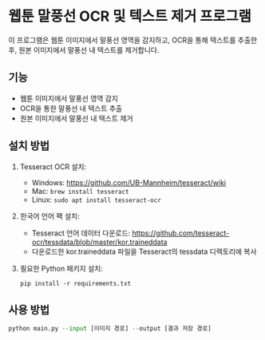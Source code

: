 # 웹툰 말풍선 OCR 및 텍스트 제거 프로그램

이 프로그램은 웹툰 이미지에서 말풍선 영역을 감지하고, OCR을 통해 텍스트를 추출한 후, 원본 이미지에서 말풍선 내 텍스트를 제거합니다.

## 기능
- 웹툰 이미지에서 말풍선 영역 감지
- OCR을 통한 말풍선 내 텍스트 추출
- 원본 이미지에서 말풍선 내 텍스트 제거

## 설치 방법
1. Tesseract OCR 설치:
   - Windows: https://github.com/UB-Mannheim/tesseract/wiki
   - Mac: `brew install tesseract`
   - Linux: `sudo apt install tesseract-ocr`

2. 한국어 언어 팩 설치:
   - Tesseract 언어 데이터 다운로드: https://github.com/tesseract-ocr/tessdata/blob/master/kor.traineddata
   - 다운로드한 kor.traineddata 파일을 Tesseract의 tessdata 디렉토리에 복사

3. 필요한 Python 패키지 설치:
   ```
   pip install -r requirements.txt
   ```

## 사용 방법
```python
python main.py --input [이미지 경로] --output [결과 저장 경로]
``` 